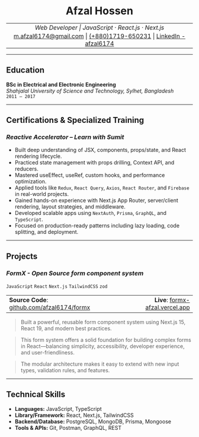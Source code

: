 <h1 style="
  text-align: center;
  font-weight: bold;
  text-decoration: none;
  border-bottom: none;
  margin-bottom: 2px !important;
">
  Afzal Hossen
</h1>

<table style="width: 100%; border-collapse: collapse;">
  <tr>
    <td align="center" style="border: none; padding: 2px; line-height: 1.2;">
      <em>Web Developer | JavaScript · React.js · Next.js</em>
    </td>
  </tr>
  <tr>
    <td align="center" style="border: none; padding: 2px; line-height: 1.2;">
      <a href="mailto:m.afzal6174@gmail.com">m.afzal6174@gmail.com</a> |
      <a href="tel:+8801719650231">(+880)1719-650231</a> |
      <a href="https://linkedin.com/in/afzal6174/">LinkedIn - afzal6174</a>
    </td>
  </tr>
</table>

---

## **Education**

**BSc in Electrical and Electronic Engineering**  
_Shahjalal University of Science and Technology, Sylhet, Bangladesh_  
`2011 – 2017`

---

## **Certifications & Specialized Training**

### _Reactive Accelerator – Learn with Sumit_

- Built deep understanding of JSX, components, props/state, and React rendering lifecycle.
- Practiced state management with props drilling, Context API, and reducers.
- Mastered useEffect, useRef, custom hooks, and performance optimization.
- Applied tools like `Redux`, `React Query`, `Axios`, `React Router`, and `Firebase` in real-world projects.
- Gained hands-on experience with Next.js App Router, server/client rendering, layout strategies, and middleware.
- Developed scalable apps using `NextAuth`, `Prisma`, `GraphQL`, and `TypeScript`.
- Focused on production-ready patterns including lazy loading, code splitting, and deployment.

---

## **Projects**

### _**FormX** - Open Source form component system_

`JavaScript` `React` `Next.js` `TailwindCSS` `zod`

<table style="width: 100%; border-collapse: collapse;">
  <tr>
    <td align="left" style="border: none;">
      <strong>Source Code</strong>: <a href="https://github.com/afzal6174/formx">github.com/afzal6174/formx</a>
    </td>
    <td align="right" style="border: none;">
      <strong>Live</strong>: <a href="https://formx-afzal.vercel.app/">formx-afzal.vercel.app</a>
    </td>
  </tr>
</table>

> Built a powerful, reusable form component system using Next.js 15, React 19, and modern best practices.

> This form system offers a solid foundation for building complex forms in React—balancing simplicity, accessibility, developer experience, and user-friendliness.

> The modular architecture makes it easy to extend with new input types, validation rules, and features.

---

## **Technical Skills**

- **Languages:** JavaScript, TypeScript
- **Library/Framework:** React, Next.js, TailwindCSS
- **Backend/Database:** PostgreSQL, MongoDB, Prisma, Mongoose
- **Tools & APIs:** Git, Postman, GraphQL, REST
